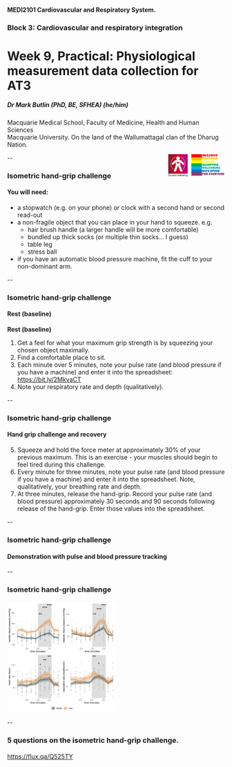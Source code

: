 <!-- .slide: id="MEDI2101Wk9prac" -->
#### MEDI2101 Cardiovascular and Respiratory System.
### Block 3: Cardiovascular and respiratory integration
# Week 9, Practical: Physiological measurement data collection for AT3
##### Dr Mark Butlin (PhD, BE, SFHEA) (he/him)

Macquarie Medical School, Faculty of Medicine, Health and Human Sciences<br>Macquarie University. On the land of the Wallumattagal clan of the Dharug Nation.

<img src="images/lgbtqi_safe_space.jpg" alt="LGBTQI+ Inclusive Equitable Diverse Accepting Welcoming Safe Space for Everyone" align="right" width=17%>
<a href="https://students.mq.edu.au/support"><img src="images/mqwellbeing.png" alt="Contact Macquarie University Wellbeing" align="right" width=9%></a>

--
<!--
### Isometric hand-grip challenge
#### Rest period

1. Choose a volunteer.
2. Get their maximum grip strength by starting the recording software and have the volunteer squeeze, with their dominant hand, the hand force meter maximally for 2 seconds. Read off the peak value of force achieved. Enter that value in the spreadsheet: <https://bit.ly/2MkvaCT>
3. Have them sit down and place a blood pressure cuff on their non-dominant arm.
4. Fit them with the respiratory belt.
5. Start the recording software. 
6. On the turn of each minute, start the blood pressure monitor. Enter the value of blood pressure and pulse rate in the spreadsheet.
7. At the 30 second point of each minute, note the respiratory rate and enter that in the spreadsheet.

### Isometric hand-grip challenge
#### Hand-grip challenge and recovery

8. After 5 minutes rest (and 5 blood pressure, pulse rate, and respiratory rate measurements), have the volunteer squeeze and hold the force metre at 30% of the maximum.
9. Start the blood pressure cuff immediately. Every minute for three minutes, record blood pressure, pulse rate, and respiratory rate. **Watch the force metre on the recording software. Ensure the volunteer is maintaining 30% of their maximum hand-grip strength.**
10. At three minutes, the volunteer can release the hand-grip. Immediately start the blood pressure monitor. Record blood pressure, pulse rate, and respiratory rate at approximately 30 seconds and 90 seconds following release of the hand-grip. Enter those values into the spreadsheet.

**Repeat for at least one more volunteer in your group.**
-->

### Isometric hand-grip challenge
#### You will need:

- a stopwatch (e.g. on your phone) or clock with a second hand or second read-out
- a non-fragile object that you can place in your hand to squeeze. e.g.
  - hair brush handle (a larger handle will be more comfortable)
  - bundled up thick socks (or multiple thin socks... I guess)
  - table leg
  - stress ball
- if you have an automatic blood pressure machine, fit the cuff to your non-dominant arm.

--
### Isometric hand-grip challenge
#### Rest (baseline)

**Rest (baseline)**

1.  Get a feel for what your maximum grip strength is by squeezing your chosen object maximally.
2.  Find a comfortable place to sit.
3.  Each minute over 5 minutes, note your pulse rate (and blood pressure if you have a machine) and enter it into the spreadsheet: <https://bit.ly/2MkvaCT>
4.  Note your respiratory rate and depth (qualitatively).

--
### Isometric hand-grip challenge
#### Hand grip challenge and recovery

5. Squeeze and hold the force meter at approximately 30% of your previous maximum. This is an exercise - your muscles should begin to feel tired during this challenge.
6. Every minute for three minutes, note your pulse rate (and blood pressure if you have a machine) and enter it into the spreadsheet. Note, qualitatively, your breathing rate and depth.
7.  At three minutes, release the hand-grip. Record your pulse rate (and blood pressure) approximately 30 seconds and 90 seconds following release of the hand-grip. Enter those values into the spreadsheet.

--

### Isometric hand-grip challenge
#### Demonstration with pulse and blood pressure tracking

--
### Isometric hand-grip challenge
####

<img src="images/isometric_handgrip_results.png" width="50%">

--

### 5 questions on the isometric hand-grip challenge.
####

<p class="citation"><a href="https://flux.qa/Q525TY">https://flux.qa/Q525TY</a></p>

